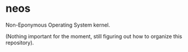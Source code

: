 # neos
Non-Eponymous Operating System kernel.

(Nothing important for the moment, still figuring out how to organize this repository).
